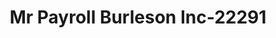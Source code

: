 ---
f_zip-code: 76028
f_state-code: TX
title: Mr Payroll Burleson Inc-22291
f_phone: 817-447-5584
f_city-only: Burleson
f_address: 898 Ne Alsbury Blvd Burleson
f_location-unique-id: '22291'
slug: mr-payroll-burleson-inc-22291
updated-on: '2024-05-30T13:46:58.046Z'
created-on: '2024-05-30T13:36:59.803Z'
published-on: '2024-05-30T13:54:32.469Z'
f_city-state: cms/city/burleson-tx.md
f_company: cms/company/mr-payroll-burleson-inc.md
f_state: cms/state/texas.md
layout: '[payday-loan].html'
tags: payday-loan
---